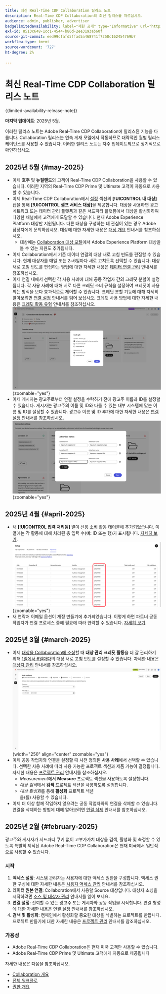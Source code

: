 ```yaml
---
title: 최신 Real-Time CDP Collaboration 릴리스 노트
description: Real-Time CDP Collaboration의 최신 릴리스를 따르십시오.
audience: admin, publisher, advertiser
badgelimitedavailability: label="제한 공개" type="Informative" url="https://helpx.adobe.com/kr/legal/product-descriptions/real-time-customer-data-platform-collaboration.html newtab=true"
exl-id: 8513c648-1cc1-4544-b86d-2ee3193ab60f
source-git-commit: eed99cfafd5ffad5a468741f7258c162454769b7
workflow-type: tm+mt
source-wordcount: '727'
ht-degree: 2%

---
```


# 최신 Real-Time CDP Collaboration 릴리스 노트

{{limited-availability-release-note}}

**마지막 업데이트**: 2025년 5월.

이러한 릴리스 노트는 Adobe Real-Time CDP Collaboration에 릴리스된 기능을 다룹니다. Collaboration 릴리스는 연속 게재 모델에서 작동하므로 대략적인 월별 릴리스 케이던스를 사용할 수 있습니다. 이러한 릴리스 노트는 자주 업데이트되므로 정기적으로 확인하십시오.

## 2025년 5월 {#may-2025}

* 이제 **호주** 및 **뉴질랜드**&#x200B;의 고객이 Real-Time CDP Collaboration을 사용할 수 있습니다. 이러한 지역의 Real-Time CDP Prime 및 Ultimate 고객이 자동으로 사용할 수 있습니다.
* 이제 Real-Time CDP Collaboration에서 [설정](../setup/manage-destinations.md) 섹션의 **[!UICONTROL 내 대상]** 탭을 통해 **[!UICONTROL 셀프 서비스 대상]**&#x200B;을 제공합니다. 대상을 사용하면 광고 네트워크 또는 데이터 관리 플랫폼과 같은 서드파티 플랫폼에서 대상을 활성화하여 다양한 채널에서 고객에게 도달할 수 있습니다. 현재 Adobe Experience Platform 대상만 지원됩니다. 다른 대상을 구성하는 데 관심이 있는 경우 Adobe 담당자에게 문의하십시오. 대상에 대한 자세한 내용은 [대상 개요](../destinations/overview.md) 안내서를 참조하십시오.
   * 대상에는 [Collaboration 대상 포털](https://experienceleague.adobe.com/ko/docs/experience-platform/segmentation/ui/audience-portal.md#manage-audiences)에서 Adobe Experience Platform 대상을 볼 수 있는 지원도 추가됩니다.
* 이제 Collaboration에서 기존 데이터 연결의 대상 새로 고침 빈도를 편집할 수 있습니다. 현재 대상자를 매일 또는 2~6일마다 새로 고치도록 선택할 수 있습니다. 대상 새로 고침 빈도를 편집하는 방법에 대한 자세한 내용은 [데이터 연결 관리](../setup/manage-data-connection.md#scheduling) 안내서를 참조하십시오.
* 이제 연결 내에서 선택한 각 사용 사례에 대해 공동 작업자 간의 크레딧 분할이 설정됩니다. 각 사용 사례에 대해 서로 다른 크레딧 소비 규칙을 설정하여 크레딧이 사용되는 방식을 보다 효과적으로 제어할 수 있습니다. 크레딧 분할 기능에 대해 자세히 알아보려면 [연결 설정](../connect/establishing-connections.md#connection-settings) 안내서를 읽어 보십시오. 크레딧 사용 방법에 대한 자세한 내용은 [크레딧 활동 유형](../setup/my-activity.md#types-of-activities) 안내서를 참조하십시오. <br> ![크레딧 분할 기능을 표시하는 연결 설정 화면입니다.](/help/assets/release-notes/2025/credit-split.png){zoomable="yes"}
* 이제 게시자는 광고주로부터 연결 설정을 수락하기 전에 광고주 이름과 ID를 설정할 수 있습니다. 게시자는 광고주의 이름 및 ID와 다를 수 있는 내부 시스템에 맞는 이름 및 ID를 설정할 수 있습니다. 광고주 이름 및 ID 추가에 대한 자세한 내용은 [연결 설정](../connect/establishing-connections.md#connection-settings.md) 안내서를 참조하십시오. <br> ![게시자 설정 광고주 이름 및 ID를 표시하는 연결 설정 화면입니다.](/help/assets/release-notes/2025/add-advertiser-names-modal.png){zoomable="yes"}

## 2025년 4월 {#april-2025}

* 새 **[!UICONTROL 입력 처리됨]** 열이 신용 소비 활동 테이블에 추가되었습니다. 이 열에는 각 활동에 대해 처리된 총 입력 수(예: ID 또는 행)가 표시됩니다. [자세히 보기](/help/guide/setup/my-activity.md#inputs-processed). <br> ![내 활동 보기에서 처리된 입력 열이 강조 표시되었습니다.](/help/assets/release-notes/2025/inputs-processed-column.png){zoomable="yes"}
* 새 연락처 이메일 옵션이 계정 만들기에 추가되었습니다. 이렇게 하면 파트너 공동 작업자가 연결 프로세스 중에 필요에 따라 연락할 수 있습니다. [자세히 보기](../setup/onboard-account.md).

## 2025년 3월 {#march-2025}

* 이제 [대상을 Collaboration에 소싱](/help/guide/setup/onboard-audiences.md)할 때 **대상 관리 크레딧 활동**&#x200B;을 더 잘 관리하기 위해 [1일에서 6일마다](/help/guide/setup/my-activity.md#types-of-activities)의 대상 새로 고침 빈도를 설정할 수 있습니다. 자세한 내용은 [대상자 관리](https://experienceleague.adobe.com/ko/docs/experience-platform/segmentation/ui/audience-portal.md#manage-audiences) 안내서를 참조하십시오. <br> ![대상자 멤버십을 업데이트하기 위한 다른 빈도 간격을 보여 주는 예약 화면입니다.](/help/assets/setup/add-manage-audiences/audience-scheduling-frequency.png "대상자 멤버십을 업데이트하기 위한 다른 빈도 간격을 보여 주는 예약 화면"){width="250" align="center" zoomable="yes"}
* 이제 공동 작업자와 연결을 설정할 때 사전 정의된 **사용 사례**&#x200B;에서 선택할 수 있습니다. 선택한 사용 사례에 따라 사용 가능한 프로젝트 섹션과 제품 기능이 결정됩니다. 자세한 내용은 [프로젝트 관리](/help/guide/collaborate/manage-projects.md#project-use-cases) 안내서를 참조하십시오.
   * *Measurement*&#x200B;에서 **Measure** 프로젝트 섹션을 사용하도록 설정합니다.
   * *대상 검색*&#x200B;에서 **검색** 프로젝트 섹션을 사용하도록 설정합니다.
   * *대상 활성화*&#x200B;를 통해 **활성화** 프로젝트 섹션 <br>을(를) 사용할 수 있습니다.
* 이제 더 이상 함께 작업하지 않으려는 공동 작업자와의 연결을 삭제할 수 있습니다. 연결을 삭제하는 방법에 대해 알아보려면 [연결 삭제](/help/guide/connect/establishing-connections.md#delete-connections) 안내서를 참조하십시오.

## 2025년 2월 {#february-2025}

광고주와 게시자가 서드파티 쿠키 없이 고부가가치 대상을 검색, 활성화 및 측정할 수 있도록 특별히 제작된 Adobe Real-Time CDP Collaboration은 현재 미국에서 일반적으로 사용할 수 있습니다.

### 시작

1. **액세스 설정**: 시스템 관리자는 사용자에 대한 액세스 권한을 구성합니다. 액세스 권한 구성에 대한 자세한 내용은 [사용자 액세스 관리](/help/guide/permissions/manage-user-access.md#RTCDP-collaboration-access) 안내서를 참조하십시오.
2. **데이터 원본 연결**: Collaboration에서 사용할 Source 대상입니다. 대상자 소싱을 시작하려면 [소스 및 대상자 관리](/help/guide/setup/onboard-audiences.md) 안내서를 읽어 보세요.
3. **연결 설정**: 신뢰할 수 있는 광고주 또는 게시자와 공동 작업을 시작합니다. 연결 형성에 대한 자세한 내용은 [연결 설정](/help/guide/connect/establishing-connections.md) 안내서를 참조하십시오.
4. **검색 및 활성화**: 캠페인에서 활성화할 중요한 대상을 식별하는 프로젝트를 만듭니다. 프로젝트 만들기에 대한 자세한 내용은 [프로젝트 관리](/help/guide/collaborate/manage-projects.md) 안내서를 참조하십시오.

### 가용성

* Adobe Real-Time CDP Collaboration은 현재 미국 고객만 사용할 수 있습니다.
* Adobe Real-Time CDP Prime 및 Ultimate 고객에게 자동으로 제공됩니다

자세한 내용은 다음을 참조하십시오.

* [Collaboration 개요](/help/guide/home.md)
* [전체 워크플로](/help/guide/end-to-end-workflow.md)
* [권한 개요](/help/guide/permissions/overview.md)
